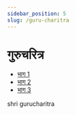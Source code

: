 ```yaml
---
sidebar_position: 5
slug: /guru-charitra
---
```

# गुरुचरित्र


- [भाग  1](https://cdn2.justinclicks.com/Public%20CDN/public_books/gurucharitra/Part-1/)
- [भाग  2](https://cdn2.justinclicks.com/Public%20CDN/public_books/gurucharitra/Part-2/)
- [भाग  3](https://cdn2.justinclicks.com/Public%20CDN/public_books/gurucharitra/Part-3/)


<span class='index-text'> shri gurucharitra </span>